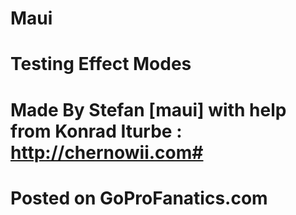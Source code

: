 Maui
====

# Testing Effect Modes
# Made By Stefan [maui] with help from Konrad Iturbe : http://chernowii.com#
# Posted on GoProFanatics.com